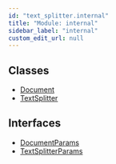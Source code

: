 ```yaml
---
id: "text_splitter.internal"
title: "Module: internal"
sidebar_label: "internal"
custom_edit_url: null
---
```


## Classes

- [Document](../classes/text_splitter.internal.Document.md)
- [TextSplitter](../classes/text_splitter.internal.TextSplitter.md)

## Interfaces

- [DocumentParams](../interfaces/text_splitter.internal.DocumentParams.md)
- [TextSplitterParams](../interfaces/text_splitter.internal.TextSplitterParams.md)
